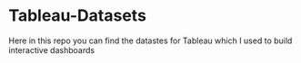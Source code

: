 # Tableau-Datasets #        

Here in this repo you can find the datastes for Tableau which I used to build interactive dashboards  
